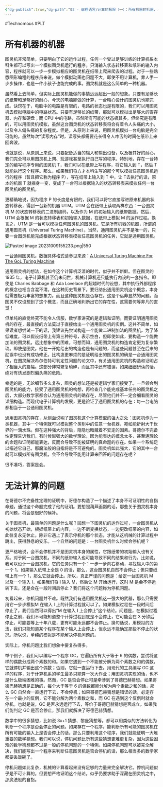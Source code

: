 ```yaml
---
{"dg-publish":true,"dg-path":"02 - 编程语言/计算的极限（一）：所有机器的机器，与无法计算的问题.md","permalink":"/02 - 编程语言/计算的极限（一）：所有机器的机器，与无法计算的问题/","created":"2023-10-09T15:49:46.000+08:00","updated":"2024-12-31T10:05:18.000+08:00"}
---
```


#Technomous #PLT 

# 所有机器的机器

图灵机非常简单，只要明白了它的运作过程，任何一个受过足够训练的计算机系本科生都可以写出一个模拟图灵机运行的程序。只消输入状态转移表和纸带的输入内容，程序就可以一步一步模拟相应的图灵机在纸带上爬来爬去的过程。对于一些熟悉图形编程的程序员来说，做个模拟动画也问题不大。即使不用计算机，靠人手一步步操作，也是一件小孩子也能完成的事。图灵机就是这么简单的一种机器。

虽然看上去简单，但实际上图灵机能做的事情远远超出一般的想象。只要有足够长的纸带和足够好的耐心，今天的电脑能做的计算，一台精心设计的图灵机也能完成。诀窍在于，电脑中的电路是有限的，电路的状态也是有限的，我们可以用图灵机去模拟电脑中的电路状态。只要有足够长的纸带，那就可以模拟出足够大的寄存器、内存和硬盘；而 CPU 中的电路，虽然所有可能的状态极其多，但终究是有限的，可以用图灵机模拟，虽然这台图灵机的状态转移表将会有着令人头痛的大小，以及令人偏头痛的复杂程度。但是，从原则上来说，用图灵机模拟一台电脑是完全可能的，虽然每次“读写内存”时，读写头都需要花长得令人咋舌的时间在纸带上来回奔波。

也就是说，从原则上来说，只要配备适当的输入和输出设备，以及极其好的耐心，我们完全可以用图灵机上网、玩游戏甚至执行自己写的程序。特别地，存在一台特定的编写程序专用的图灵机 T，我们可以在纸带上写程序，将它输入到 T，然后 T 就能执行这个程序。那么，如果我们将方才本科生写的那个可以模拟任意图灵机运行的程序（暂且把它称为程序 P），写在纸带上输入到 T 中，让 T去执行的话，原本的机器 T 就摇身一变，变成了一台可以根据输入的状态转移表来模拟任何一台图灵机的图灵机。

更精确地说，因为程序 P 的长度是有限的，我们可以将它直接写进原来机器的状态转移表，得到一台新的机器 UTM。UTM 会在纸带上读取两样东西：一台图灵机 M 的状态转移表的二进制编码，以及作为 M 的初始输入的纸带数据。然后，UTM 会根据 M 的状态转移表和初始输入数据，在纸带上模拟 M 的运作过程。换言之，UTM 是一台可以模拟任何图灵机的图灵机。它是所有机器的机器，所谓的通用图灵机（Universal Turing Machine）。当然，通用图灵机并不是唯一的，只要一台图灵机能完成根据状态转移表模拟任意图灵机的任务，它就是通用图灵机。

![Pasted image 20231009155233.png|550](/img/user/0.Asset/resource/Pasted%20image%2020231009155233.png)

一台通用图灵机，数据具体格式请参见来源：[A Universal Turing Machine For The GoL Turing Machine](http://rendell-attic.org/gol/utm/utmprog.htm)

通用图灵机的想法，在如今这个计算机泛滥的时代，似乎并不新鲜。但在图灵的 1935 年，电子计算机甚至仍未问世，机械计算机还只能执行内设的一套指令。即使是 Charles Babbage 和 Ada Lovelace 的超越时代的设想，其中执行外部程序的概念也相当含混不清。在这种历史背景下，要归纳出通用图灵机这个概念，本身就需要极为丰富的想象力，而且这种图灵机是否存在，这是个远非显然的问题。而图灵不仅设想到了这个概念，而且正确地判断出它的存在性，这需要何等非凡的直觉！

但单纯的直觉终究不能令人信服，数学家讲究的是逻辑和证明。而要证明通用图灵机的存在，最直接的方法莫过于直接给出一个通用图灵机的实例。这并不简单，如果读者想尝试一下的话，我建议先尝试构造一个能做二进制加法的图灵机。为了降低难度，可以假设纸带上有第三种符号，表示空白，但即使如此，要构造一个能做加法的图灵机，远比想象中的困难。可想而知，通用图灵机的构造肯定更为复杂繁琐。即使是图灵，他在一开始给出的构造也是有问题的，而这些问题甚至在后来的勘误中也没有成功修正。比构造更麻烦的是证明给出的图灵机的确是一台通用图灵机，在图灵解决希尔伯特可判定性问题的论文中，有关通用图灵机的构造和证明占了相当大的篇幅。这部分非常繁复琐碎，而且其中还有错误，如果细细研读的话，绝对有诱发剧烈偏头痛的危险。

幸运的是，无论细节多么复杂，图灵的想法还是被逻辑学家们接受了。一旦领会到图灵机的能力，接受了通用图灵机的构想，再检查几个能完成基本任务的图灵机之后，大部分数学家都会认为通用图灵机的确存在，尽管他们并不一定会细看图灵的详细构造。而现代电子计算机的发展，更是验证了通用图灵机的存在：每一台电脑都相当于一台通用图灵机。

通用图灵机的存在，从侧面说明了图灵机这个计算模型的强大之处：图灵机作为一类机器，其中一个特例就可以模拟整个类别中的任意一台机器，宛如能折射大千世界的一滴水珠。但在这种强大的背后，隐隐也暗藏着不安定的因素。哥德尔不完备性定理告诉我们，有时候越强大的数学理论，因为能表达的概念太多，甚至连理论的命题和证明都能表达，反而会导致不能被证明的真命题的存在。如果一个系统足以描述它自己，那魔法般的自指将是不可避免的。图灵机如此强大，它的其中一台就可以模拟所有图灵机，会不会导致不能用计算来回答的问题存在呢？

很不凑巧，答案是会。

# 无法计算的问题

在哥德尔不完备性定理的证明中，哥德尔构造了一个描述了本身不可证明性的自指命题，通过这个命题完成了他的证明。要想照葫芦画瓢的话，那些关于图灵机本身的问题，将会是很好的候补。

关于图灵机，最简单的问题是什么呢？回想一下图灵机的运作过程，一台图灵机从初始状态开始，根据纸带上的内容，一边不断变换状态，一边更改纸带的内容，如此往复永无休止，除非它遇上了表示停机的那个状态，才能从这机械的计算过程中跳出，获得静息的安乐。一个自然的问题是：一台图灵机什么时候会停机呢？

更严格地说，会不会停机并不是图灵机本身的属性，它跟纸带的初始输入也有关系。对于同一台图灵机，不同的纸带输入也可能导致不同的结果和行为。比如说，我可以设计一台图灵机，它的任务只有一个：一步一步向右移动，寻找输入中的第一个 1。如果输入纸带上全是 0 的话，那么，这台图灵机自然不会停止；但只要纸带上有一个 1，那么它就会停止。所以，真正严谨的问题是：给定一台图灵机 M 以及一个输入 I，如果我们将 I 输入 M，然后让 M 开始运行，这时 M 是会不停运转下去，还是会在一段时间后停止？我们将这个问题称为停机问题。

初看起来，停机问题并不难。既然我们有通用图灵机这一强大的武器，那么只需要用它一步步模拟M 在输入 I 上的计算过程就可以了。如果模拟过程在一段时间后停止了，我们当然可以得出“M 在输入 I 上会停止”这个结论。问题是，在模拟过程停止之前，我们不可能知道整个计算过程到底是不会停止，它可能会在 3 分钟后停止，可能要等上十年八载，更有可能永远都不会停止。换句话说，用模拟的方法，我们只能知道某个程序在某个输入上会停止，但永远不能确定那些不停止的状况。所以说，单纯的模拟是不能解决停机问题的。

实际上，停机问题比我们想象中要复杂得多。

举个例子，我们可以编写一个程序 GC，它遍历所有大于等于 6 的偶数，尝试将这样的偶数分成两个素数的和。如果它遇到一个不能被分解为两个素数之和的偶数，它就停机并输出这个偶数；否则，它就一直运行下去。用现代的工具编写 GC 这样的程序，对于计算机系的学生最多只能算一次大作业；用图灵机实现的话，也不是什么极端困难的事。然而，GC 是否会停止可是牵涉到了哥德巴赫猜想。如果哥德巴赫猜想是正确的，每个大于等于 6 的偶数都能分解为两个素数之和的话，那么 GC 自然会一直运行下去，不会停机；如果哥德巴赫猜想是错误的话，必定存在一个最小的反例，它不能分解为两个素数之和，而 GC 在遇到这个反例时就会停机。也就是说，GC 是否永远运行下去，等价于哥德巴赫猜想是否成立。如果我们能判定 GC 是否会停止，那我们就解决了哥德巴赫猜想。

数学中的很多猜想，比如说 3x+1 猜想、黎曼猜想等，都可以用类似的方法转化为判断一个程序是否会停止的问题。如果存在一个程序，能判断所有可能的图灵机在所有可能的输入上是否会停止的话，那么只要利用这个程序，我们就能证明一大堆重要的数学猜想。我们可以说，停机问题比所有这些猜想更难更复杂，因为这些困难的数学猜想都不过是一般的停机问题的一个特例。如果停机问题可以被完全解决，我们能写出一个程序来判断任意图灵机是否会停机的话，那么相当多的数学家都要丢饭碗了。

停机问题如此复杂，机械的计算看起来没有足够的力量来完全解决它。停机问题似乎是不可计算的。但要想严格证明这个结论，似乎仍要求助于深藏在图灵机之中，那魔法般的自指。